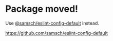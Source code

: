 # Package moved!

Use [@samsch/eslint-config-default](https://www.npmjs.com/package/@samsch/eslint-config-default) instead.

https://github.com/samsch/eslint-config-default
